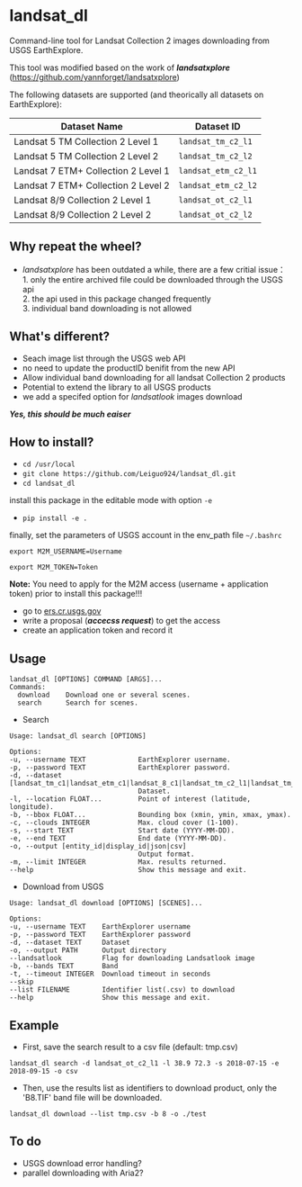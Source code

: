# landsat_dl

Command-line tool for Landsat Collection 2 images downloading from USGS EarthExplore.

This tool was modified based on the work of ***landsatxplore*** (https://github.com/yannforget/landsatxplore)

The following datasets are supported (and theorically all datasets on EarthExplore):

| Dataset Name | Dataset ID |
|-|-|
| Landsat 5 TM Collection 2 Level 1 | `landsat_tm_c2_l1` |
| Landsat 5 TM Collection 2 Level 2 | `landsat_tm_c2_l2` |
| Landsat 7 ETM+ Collection 2 Level 1 | `landsat_etm_c2_l1` |
| Landsat 7 ETM+ Collection 2 Level 2 | `landsat_etm_c2_l2` |
| Landsat 8/9 Collection 2 Level 1 | `landsat_ot_c2_l1` |
| Landsat 8/9 Collection 2 Level 2 | `landsat_ot_c2_l2` |


## Why repeat the wheel?
* *landsatxplore* has been outdated a while, there are a few critial issue：<br>
<tab>1. only the entire archived file could be downloaded through the USGS api<br>
<tab>2. the api used in this package changed frequently<br>
<tab>3. individual band downloading is not allowed<br>

## What's different?
* Seach image list through the USGS web API
* no need to update the productID benifit from the new API
* Allow individual band downloading for all landsat Collection 2 products
* Potential to extend the library to all USGS products
* we add a specifed option for *landsatlook* images download

***Yes, this should be much eaiser***


## How to install?
  - `cd /usr/local`  
  - `git clone https://github.com/Leiguo924/landsat_dl.git`  
  - `cd landsat_dl`<br>
  
  install this package in the editable mode with option `-e`  
  - `pip install -e .`<br>
  
  finally, set the parameters of USGS account in the env_path file `~/.bashrc`
    
  `export M2M_USERNAME=Username`
  
  `export M2M_TOKEN=Token`

  **Note:** 
  You need to apply for the M2M access (username + application token) prior to install this package!!!
  - go to [ers.cr.usgs.gov](https://ers.cr.usgs.gov/)
  - write a proposal (***accecss request***) to get the access
  - create an application token and record it

  
 ## Usage
  ```
  landsat_dl [OPTIONS] COMMAND [ARGS]...
  Commands:
    download    Download one or several scenes.
    search      Search for scenes.
  ```
  
  * Search
  ```
  Usage: landsat_dl search [OPTIONS]

Options:
  -u, --username TEXT             EarthExplorer username.
  -p, --password TEXT             EarthExplorer password.
  -d, --dataset [landsat_tm_c1|landsat_etm_c1|landsat_8_c1|landsat_tm_c2_l1|landsat_tm_c2_l2|landsat_etm_c2_l1|landsat_etm_c2_l2|landsat_ot_c2_l1|landsat_ot_c2_l2|sentinel_2a]
                                  Dataset.
  -l, --location FLOAT...         Point of interest (latitude, longitude).
  -b, --bbox FLOAT...             Bounding box (xmin, ymin, xmax, ymax).
  -c, --clouds INTEGER            Max. cloud cover (1-100).
  -s, --start TEXT                Start date (YYYY-MM-DD).
  -e, --end TEXT                  End date (YYYY-MM-DD).
  -o, --output [entity_id|display_id|json|csv]
                                  Output format.
  -m, --limit INTEGER             Max. results returned.
  --help                          Show this message and exit.
  ```
  * Download from USGS
  ```
  Usage: landsat_dl download [OPTIONS] [SCENES]...

Options:
  -u, --username TEXT    EarthExplorer username
  -p, --password TEXT    EarthExplorer password
  -d, --dataset TEXT     Dataset
  -o, --output PATH      Output directory
  --landsatlook          Flag for downloading Landsatlook image
  -b, --bands TEXT       Band
  -t, --timeout INTEGER  Download timeout in seconds
  --skip
  --list FILENAME        Identifier list(.csv) to download
  --help                 Show this message and exit.
  ```
  
  
 ## Example
  * First, save the search result to a csv file (default: tmp.csv)
  
  `landsat_dl search -d landsat_ot_c2_l1 -l 38.9 72.3 -s 2018-07-15 -e 2018-09-15 -o csv`
  
  * Then, use the results list as identifiers to download product, only the 'B8.TIF' band file will be downloaded.
  
  `landsat_dl download --list tmp.csv -b 8 -o ./test`

  ## To do
  * USGS download error handling?
  * parallel downloading with Aria2?
